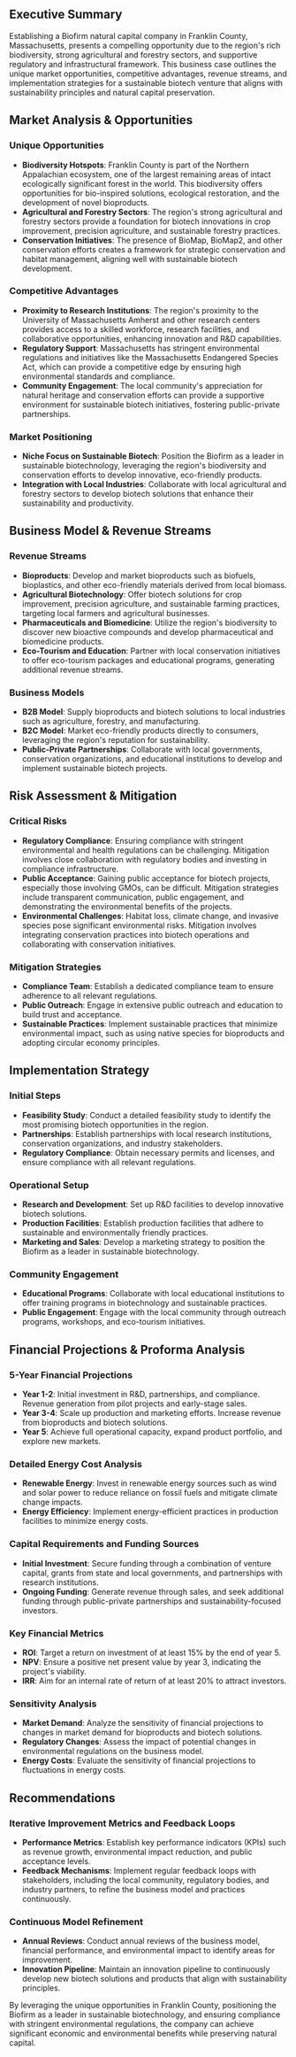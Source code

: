 ## Executive Summary

Establishing a Biofirm natural capital company in Franklin County, Massachusetts, presents a compelling opportunity due to the region's rich biodiversity, strong agricultural and forestry sectors, and supportive regulatory and infrastructural framework. This business case outlines the unique market opportunities, competitive advantages, revenue streams, and implementation strategies for a sustainable biotech venture that aligns with sustainability principles and natural capital preservation.

## Market Analysis & Opportunities

### Unique Opportunities
- **Biodiversity Hotspots**: Franklin County is part of the Northern Appalachian ecosystem, one of the largest remaining areas of intact ecologically significant forest in the world. This biodiversity offers opportunities for bio-inspired solutions, ecological restoration, and the development of novel bioproducts.
- **Agricultural and Forestry Sectors**: The region's strong agricultural and forestry sectors provide a foundation for biotech innovations in crop improvement, precision agriculture, and sustainable forestry practices.
- **Conservation Initiatives**: The presence of BioMap, BioMap2, and other conservation efforts creates a framework for strategic conservation and habitat management, aligning well with sustainable biotech development.

### Competitive Advantages
- **Proximity to Research Institutions**: The region's proximity to the University of Massachusetts Amherst and other research centers provides access to a skilled workforce, research facilities, and collaborative opportunities, enhancing innovation and R&D capabilities.
- **Regulatory Support**: Massachusetts has stringent environmental regulations and initiatives like the Massachusetts Endangered Species Act, which can provide a competitive edge by ensuring high environmental standards and compliance.
- **Community Engagement**: The local community's appreciation for natural heritage and conservation efforts can provide a supportive environment for sustainable biotech initiatives, fostering public-private partnerships.

### Market Positioning
- **Niche Focus on Sustainable Biotech**: Position the Biofirm as a leader in sustainable biotechnology, leveraging the region's biodiversity and conservation efforts to develop innovative, eco-friendly products.
- **Integration with Local Industries**: Collaborate with local agricultural and forestry sectors to develop biotech solutions that enhance their sustainability and productivity.

## Business Model & Revenue Streams

### Revenue Streams
- **Bioproducts**: Develop and market bioproducts such as biofuels, bioplastics, and other eco-friendly materials derived from local biomass.
- **Agricultural Biotechnology**: Offer biotech solutions for crop improvement, precision agriculture, and sustainable farming practices, targeting local farmers and agricultural businesses.
- **Pharmaceuticals and Biomedicine**: Utilize the region's biodiversity to discover new bioactive compounds and develop pharmaceutical and biomedicine products.
- **Eco-Tourism and Education**: Partner with local conservation initiatives to offer eco-tourism packages and educational programs, generating additional revenue streams.

### Business Models
- **B2B Model**: Supply bioproducts and biotech solutions to local industries such as agriculture, forestry, and manufacturing.
- **B2C Model**: Market eco-friendly products directly to consumers, leveraging the region's reputation for sustainability.
- **Public-Private Partnerships**: Collaborate with local governments, conservation organizations, and educational institutions to develop and implement sustainable biotech projects.

## Risk Assessment & Mitigation

### Critical Risks
- **Regulatory Compliance**: Ensuring compliance with stringent environmental and health regulations can be challenging. Mitigation involves close collaboration with regulatory bodies and investing in compliance infrastructure.
- **Public Acceptance**: Gaining public acceptance for biotech projects, especially those involving GMOs, can be difficult. Mitigation strategies include transparent communication, public engagement, and demonstrating the environmental benefits of the projects.
- **Environmental Challenges**: Habitat loss, climate change, and invasive species pose significant environmental risks. Mitigation involves integrating conservation practices into biotech operations and collaborating with conservation initiatives.

### Mitigation Strategies
- **Compliance Team**: Establish a dedicated compliance team to ensure adherence to all relevant regulations.
- **Public Outreach**: Engage in extensive public outreach and education to build trust and acceptance.
- **Sustainable Practices**: Implement sustainable practices that minimize environmental impact, such as using native species for bioproducts and adopting circular economy principles.

## Implementation Strategy

### Initial Steps
- **Feasibility Study**: Conduct a detailed feasibility study to identify the most promising biotech opportunities in the region.
- **Partnerships**: Establish partnerships with local research institutions, conservation organizations, and industry stakeholders.
- **Regulatory Compliance**: Obtain necessary permits and licenses, and ensure compliance with all relevant regulations.

### Operational Setup
- **Research and Development**: Set up R&D facilities to develop innovative biotech solutions.
- **Production Facilities**: Establish production facilities that adhere to sustainable and environmentally friendly practices.
- **Marketing and Sales**: Develop a marketing strategy to position the Biofirm as a leader in sustainable biotechnology.

### Community Engagement
- **Educational Programs**: Collaborate with local educational institutions to offer training programs in biotechnology and sustainable practices.
- **Public Engagement**: Engage with the local community through outreach programs, workshops, and eco-tourism initiatives.

## Financial Projections & Proforma Analysis

### 5-Year Financial Projections
- **Year 1-2**: Initial investment in R&D, partnerships, and compliance. Revenue generation from pilot projects and early-stage sales.
- **Year 3-4**: Scale up production and marketing efforts. Increase revenue from bioproducts and biotech solutions.
- **Year 5**: Achieve full operational capacity, expand product portfolio, and explore new markets.

### Detailed Energy Cost Analysis
- **Renewable Energy**: Invest in renewable energy sources such as wind and solar power to reduce reliance on fossil fuels and mitigate climate change impacts.
- **Energy Efficiency**: Implement energy-efficient practices in production facilities to minimize energy costs.

### Capital Requirements and Funding Sources
- **Initial Investment**: Secure funding through a combination of venture capital, grants from state and local governments, and partnerships with research institutions.
- **Ongoing Funding**: Generate revenue through sales, and seek additional funding through public-private partnerships and sustainability-focused investors.

### Key Financial Metrics
- **ROI**: Target a return on investment of at least 15% by the end of year 5.
- **NPV**: Ensure a positive net present value by year 3, indicating the project's viability.
- **IRR**: Aim for an internal rate of return of at least 20% to attract investors.

### Sensitivity Analysis
- **Market Demand**: Analyze the sensitivity of financial projections to changes in market demand for bioproducts and biotech solutions.
- **Regulatory Changes**: Assess the impact of potential changes in environmental regulations on the business model.
- **Energy Costs**: Evaluate the sensitivity of financial projections to fluctuations in energy costs.

## Recommendations

### Iterative Improvement Metrics and Feedback Loops
- **Performance Metrics**: Establish key performance indicators (KPIs) such as revenue growth, environmental impact reduction, and public acceptance levels.
- **Feedback Mechanisms**: Implement regular feedback loops with stakeholders, including the local community, regulatory bodies, and industry partners, to refine the business model and practices continuously.

### Continuous Model Refinement
- **Annual Reviews**: Conduct annual reviews of the business model, financial performance, and environmental impact to identify areas for improvement.
- **Innovation Pipeline**: Maintain an innovation pipeline to continuously develop new biotech solutions and products that align with sustainability principles.

By leveraging the unique opportunities in Franklin County, positioning the Biofirm as a leader in sustainable biotechnology, and ensuring compliance with stringent environmental regulations, the company can achieve significant economic and environmental benefits while preserving natural capital.